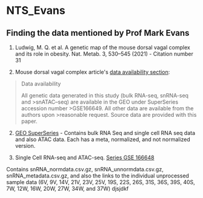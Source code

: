 # NTS_Evans

## Finding the data mentioned by Prof Mark Evans
1. Ludwig, M. Q. et al. A genetic map of the mouse dorsal vagal complex and its role in 
obesity. Nat. Metab. 3, 530–545 (2021) - Citation number 31

2. Mouse dorsal vagal complex article's [data availability section](https://www.nature.com/articles/s42255-021-00363-1#data-availability):

>Data availability
>
>All genetic data generated in this study (bulk RNA-seq, snRNA-seq and >snATAC–seq) are available in the GEO under SuperSeries accession number >GSE166649. All other data are available from the authors upon >reasonable request. Source data are provided with this paper.

2. [GEO SuperSeries](https://www.ncbi.nlm.nih.gov/geo/query/acc.cgi?acc=GSE166649) - Contains bulk RNA Seq and single cell RNA seq data and also ATAC data. Each has a meta, normalized, and not normalized version. 

3. Single Cell RNA-seq and ATAC-seq. [Series GSE 166648](https://www.ncbi.nlm.nih.gov/geo/query/acc.cgi?acc=GSE166648)

Contains snRNA_normdata.csv.gz, snRNA_unnormdata.csv.gz, snRNA_metadata.csv.gz, and also the links to the individual unprocessed sample data (6V, 9V, 14V, 21V, 23V, 25V, 19S, 22S, 26S, 31S, 36S, 39S, 40S, 7W, 12W, 16W, 20W, 27W, 34W, and 37W) 
djsjdkf